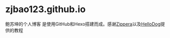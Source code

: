 # zjbao123.github.io
鲍苏坤的个人博客
是使用GitHub和Hexo搭建而成。感谢[Zippera](http://www.zipperary.com/)以及[HelloDog](http://wsgzao.github.io/post/hexo-guide/)提供的教程
